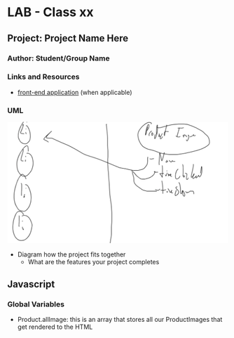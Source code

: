# LAB - Class xx

## Project: Project Name Here

### Author: Student/Group Name

### Links and Resources

- [front-end application](http://youruser.github.io/project-name) (when applicable)


### UML

![Project Diagram](./UML.png)
- Diagram how the project fits together
  - What are the features your project completes


## Javascript

### Global Variables

- Product.allImage: this is an array that stores all our ProductImages that get rendered to the HTML

